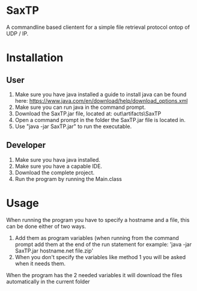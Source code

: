 # SaxTP
A commandline based clientent for a simple file retrieval protocol ontop of UDP / IP.

# Installation
## User
1. Make sure you have java installed
  a guide to install java can be found here: https://www.java.com/en/download/help/download_options.xml
2. Make sure you can run java in the command prompt.
3. Download the SaxTP.jar file, located at: out\artifacts\SaxTP
4. Open a command prompt in the folder the SaxTP.jar file is located in.
5. Use "java -jar SaxTP.jar" to run the executable.

## Developer
1. Make sure you hava java installed.
2. Make sure you have a capable IDE.
3. Download the complete project.
4. Run the program by running the Main.class

# Usage
When running the program you have to specify a hostname and a file, this can be done either of two ways.

1. Add them as program variables (when running from the command prompt add them at the end of the run statement for example: 'java -jar SaxTP.jar hostname.net file.zip'
2. When you don't specify the variables like method 1 you will be asked when it needs them.

When the program has the 2 needed variables it will download the files automatically in the current folder
